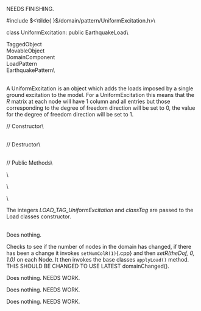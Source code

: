 NEEDS FINISHING.

\#include $<\tilde{ }$/domain/pattern/UniformExcitation.h$>$\

class UniformExcitation: public EarthquakeLoad\

TaggedObject\
MovableObject\
DomainComponent\
LoadPattern\
EarthquakePattern\

\
A UniformExcitation is an object which adds the loads imposed by a
single ground excitation to the model. For a UniformExcitation this
means that the *R* matrix at each node will have $1$ column and all
entries but those corresponding to the degree of freedom direction will
be set to $0$, the value for the degree of freedom direction will be set
to $1$.

// Constructor\

\
// Destructor\

\
// Public Methods\

\

\

\

The integers *LOAD_TAG_UniformExcitation* and *classTag* are passed to
the Load classes constructor.

\
Does nothing.

Checks to see if the number of nodes in the domain has changed, if there
has been a change it invokes `setNumColR(1)`{.cpp} and then *setR(theDof, 0,
1.0)* on each Node. It then invokes the base classes `applyLoad()`
method. THIS SHOULD BE CHANGED TO USE LATEST domainChanged().

Does nothing. NEEDS WORK.

Does nothing. NEEDS WORK.

Does nothing. NEEDS WORK.
